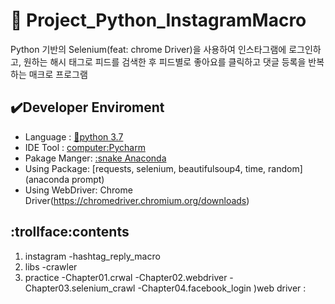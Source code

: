 # :ghost: Project_Python_InstagramMacro

Python 기반의 Selenium(feat: chrome Driver)을 사용하여 인스타그램에 로그인하고, 원하는 해시
태그로 피드를 검색한 후 피드별로 좋아요를 클릭하고 댓글 등록을 반복하는 매크로 프로그램
 
 ## :heavy_check_mark:Developer Enviroment
 
 - Language : [:crocodile:python 3.7](https://www.python.org/)
 - IDE Tool : [computer:Pycharm](https://www.jetbrains.com/ko-kr/pycharm/)
 - Pakage Manger: [:snake Anaconda](https://www.anaconda.com/products/individual)
 - Using Package: [requests, selenium, beautifulsoup4, time, random](anaconda prompt)
 - Using WebDriver: Chrome Driver(https://chromedriver.chromium.org/downloads)


## :trollface:contents
1. instagram
     -hashtag_reply_macro
2. libs
     -crawler
3. practice
 -Chapter01.crwal
 -Chapter02.webdriver
 -Chapter03.selenium_crawl
 -Chapter04.facebook_login
)web driver
:
 
 
 
 
 
 
 

